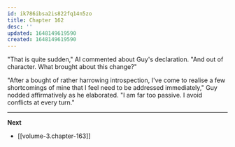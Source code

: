 ```yaml
---
id: ik786ibsa2is822fq14n5zo
title: Chapter 162
desc: ''
updated: 1648149619590
created: 1648149619590
---
```


"That is quite sudden," Al commented about Guy's declaration. "And out of character. What brought about this change?"

"After a bought of rather harrowing introspection, I've come to realise a few shortcomings of mine that I feel need to be addressed immediately," Guy nodded affirmatively as he elaborated. "I am far too passive. I avoid conflicts at every turn."



____

**Next**
* [[volume-3.chapter-163]]